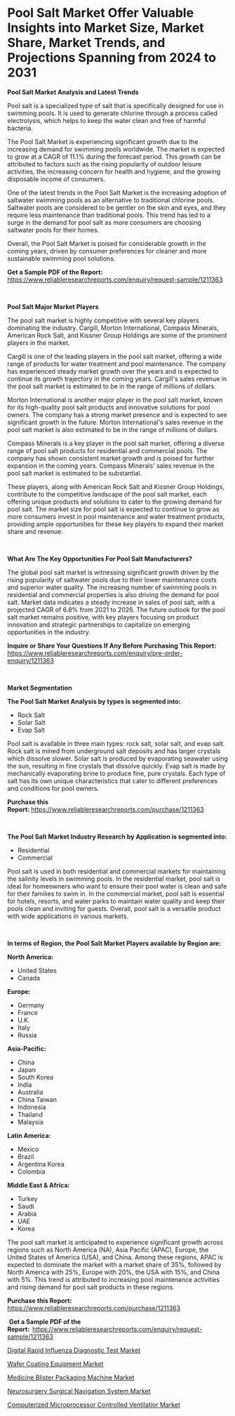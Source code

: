 <p><h1>Pool Salt Market Offer Valuable Insights into Market Size, Market Share, Market Trends, and Projections Spanning from 2024 to 2031</h1></p><p><strong>Pool Salt Market Analysis and Latest Trends</strong></p>
<p><p>Pool salt is a specialized type of salt that is specifically designed for use in swimming pools. It is used to generate chlorine through a process called electrolysis, which helps to keep the water clean and free of harmful bacteria.</p><p>The Pool Salt Market is experiencing significant growth due to the increasing demand for swimming pools worldwide. The market is expected to grow at a CAGR of 11.1% during the forecast period. This growth can be attributed to factors such as the rising popularity of outdoor leisure activities, the increasing concern for health and hygiene, and the growing disposable income of consumers.</p><p>One of the latest trends in the Pool Salt Market is the increasing adoption of saltwater swimming pools as an alternative to traditional chlorine pools. Saltwater pools are considered to be gentler on the skin and eyes, and they require less maintenance than traditional pools. This trend has led to a surge in the demand for pool salt as more consumers are choosing saltwater pools for their homes.</p><p>Overall, the Pool Salt Market is poised for considerable growth in the coming years, driven by consumer preferences for cleaner and more sustainable swimming pool solutions.</p></p>
<p><strong>Get a Sample PDF of the Report:&nbsp;</strong> <a href="https://www.reliableresearchreports.com/enquiry/request-sample/1211363">https://www.reliableresearchreports.com/enquiry/request-sample/1211363</a></p>
<p>&nbsp;</p>
<p><strong>Pool Salt Major Market Players</strong></p>
<p><p>The pool salt market is highly competitive with several key players dominating the industry. Cargill, Morton International, Compass Minerals, American Rock Salt, and Kissner Group Holdings are some of the prominent players in the market.</p><p>Cargill is one of the leading players in the pool salt market, offering a wide range of products for water treatment and pool maintenance. The company has experienced steady market growth over the years and is expected to continue its growth trajectory in the coming years. Cargill's sales revenue in the pool salt market is estimated to be in the range of millions of dollars.</p><p>Morton International is another major player in the pool salt market, known for its high-quality pool salt products and innovative solutions for pool owners. The company has a strong market presence and is expected to see significant growth in the future. Morton International's sales revenue in the pool salt market is also estimated to be in the range of millions of dollars.</p><p>Compass Minerals is a key player in the pool salt market, offering a diverse range of pool salt products for residential and commercial pools. The company has shown consistent market growth and is poised for further expansion in the coming years. Compass Minerals' sales revenue in the pool salt market is estimated to be substantial.</p><p>These players, along with American Rock Salt and Kissner Group Holdings, contribute to the competitive landscape of the pool salt market, each offering unique products and solutions to cater to the growing demand for pool salt. The market size for pool salt is expected to continue to grow as more consumers invest in pool maintenance and water treatment products, providing ample opportunities for these key players to expand their market share and revenue.</p></p>
<p>&nbsp;</p>
<p><strong>What Are The Key Opportunities For Pool Salt Manufacturers?</strong></p>
<p><p>The global pool salt market is witnessing significant growth driven by the rising popularity of saltwater pools due to their lower maintenance costs and superior water quality. The increasing number of swimming pools in residential and commercial properties is also driving the demand for pool salt. Market data indicates a steady increase in sales of pool salt, with a projected CAGR of 6.8% from 2021 to 2026. The future outlook for the pool salt market remains positive, with key players focusing on product innovation and strategic partnerships to capitalize on emerging opportunities in the industry.</p></p>
<p><strong>Inquire or Share Your Questions If Any Before Purchasing This Report:</strong> <a href="https://www.reliableresearchreports.com/enquiry/pre-order-enquiry/1211363">https://www.reliableresearchreports.com/enquiry/pre-order-enquiry/1211363</a></p>
<p>&nbsp;</p>
<p><strong>Market Segmentation</strong></p>
<p><strong>The Pool Salt Market Analysis by types is segmented into:</strong></p>
<p><ul><li>Rock Salt</li><li>Solar Salt</li><li>Evap Salt</li></ul></p>
<p><p>Pool salt is available in three main types: rock salt, solar salt, and evap salt. Rock salt is mined from underground salt deposits and has larger crystals which dissolve slower. Solar salt is produced by evaporating seawater using the sun, resulting in fine crystals that dissolve quickly. Evap salt is made by mechanically evaporating brine to produce fine, pure crystals. Each type of salt has its own unique characteristics that cater to different preferences and conditions for pool owners.</p></p>
<p><strong>Purchase this Report:&nbsp;</strong><a href="https://www.reliableresearchreports.com/purchase/1211363">https://www.reliableresearchreports.com/purchase/1211363</a></p>
<p>&nbsp;</p>
<p><strong>The Pool Salt Market Industry Research by Application is segmented into:</strong></p>
<p><ul><li>Residential</li><li>Commercial</li></ul></p>
<p><p>Pool salt is used in both residential and commercial markets for maintaining the salinity levels in swimming pools. In the residential market, pool salt is ideal for homeowners who want to ensure their pool water is clean and safe for their families to swim in. In the commercial market, pool salt is essential for hotels, resorts, and water parks to maintain water quality and keep their pools clean and inviting for guests. Overall, pool salt is a versatile product with wide applications in various markets.</p></p>
<p>&nbsp;</p>
<p><strong>In terms of Region, the Pool Salt Market Players available by Region are:</strong></p>
<p>
    <p> <strong> North America: </strong>
        <ul>
            <li>United States</li>
            <li>Canada</li>
        </ul>
        </p> 
    <p> <strong> Europe: </strong>
        <ul>
            <li>Germany</li>
            <li>France</li>
            <li>U.K.</li>
            <li>Italy</li>
            <li>Russia</li>
        </ul>
        </p> 
    <p> <strong> Asia-Pacific: </strong>
        <ul>
            <li>China</li>
            <li>Japan</li>
            <li>South Korea</li>
            <li>India</li>
            <li>Australia</li>
            <li>China Taiwan</li>
            <li>Indonesia</li>
            <li>Thailand</li>
            <li>Malaysia</li>
        </ul>
        </p> 
    <p> <strong> Latin America: </strong>
        <ul>
            <li>Mexico</li>
            <li>Brazil</li>
            <li>Argentina Korea</li>
            <li>Colombia</li>
        </ul>
        </p> 
    <p> <strong> Middle East & Africa: </strong>
        <ul>
            <li>Turkey</li>
            <li>Saudi</li>
            <li>Arabia</li>
            <li>UAE</li>
            <li>Korea</li>
        </ul>
    </p>
    </p>
<p><p>The pool salt market is anticipated to experience significant growth across regions such as North America (NA), Asia Pacific (APAC), Europe, the United States of America (USA), and China. Among these regions, APAC is expected to dominate the market with a market share of 35%, followed by North America with 25%, Europe with 20%, the USA with 15%, and China with 5%. This trend is attributed to increasing pool maintenance activities and rising demand for pool salt products in these regions.</p></p>
<p><strong>Purchase this Report: </strong><a href="https://www.reliableresearchreports.com/purchase/1211363">https://www.reliableresearchreports.com/purchase/1211363</a></p>
<p>&nbsp;<strong>Get a Sample PDF of the Report:&nbsp;&nbsp;</strong><a href="https://www.reliableresearchreports.com/enquiry/request-sample/1211363">https://www.reliableresearchreports.com/enquiry/request-sample/1211363</a></p>
<p><strong></strong></p>
<p><p><a href="https://medium.com/@erickasauer/digital-rapid-influenza-diagnostic-test-nbsp-market-focuses-on-market-share-size-and-projected-af3275ea3f2a">Digital Rapid Influenza Diagnostic Test Market</a></p><p><a href="https://medium.com/@christianhunter987/wafer-coating-equipment-market-research-report-its-history-and-forecast-2024-to-2031-d6270f26b750">Wafer Coating Equipment Market</a></p><p><a href="https://medium.com/@christianhunter987/medicine-blister-packaging-machine-market-competitive-analysis-market-trends-and-forecast-to-2031-19e348fd0cdc">Medicine Blister Packaging Machine Market</a></p><p><a href="https://medium.com/@dylangilbert65/neurosurgery-surgical-navigation-system-market-analysis-and-sze-forecasted-for-period-from-2024-to-3151f06dd24e">Neurosurgery Surgical Navigation System Market</a></p><p><a href="https://medium.com/@erickasauer/computerized-microprocessor-controlled-ventilatior-market-competitive-analysis-market-trends-and-3600413c0aa3">Computerized Microprocessor Controlled Ventilatior Market</a></p></p>